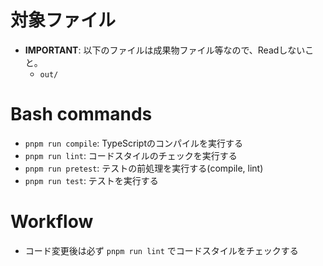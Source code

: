 # 対象ファイル

- **IMPORTANT**: 以下のファイルは成果物ファイル等なので、Readしないこと。
  - `out/`

# Bash commands

- `pnpm run compile`: TypeScriptのコンパイルを実行する
- `pnpm run lint`: コードスタイルのチェックを実行する
- `pnpm run pretest`: テストの前処理を実行する(compile, lint)
- `pnpm run test`: テストを実行する

# Workflow

- コード変更後は必ず `pnpm run lint` でコードスタイルをチェックする
